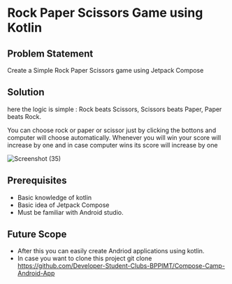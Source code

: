 # Rock Paper Scissors Game using Kotlin

## Problem Statement
Create a Simple Rock Paper Scissors game using Jetpack Compose

## Solution
here the logic is simple : Rock beats Scissors, Scissors beats Paper, Paper beats Rock.

You can choose rock or paper or scissor just by clicking the bottons and computer will choose automatically.
Whenever you will win your score will increase by one and in case computer wins its score will increase by one

![Screenshot (35)](https://user-images.githubusercontent.com/84389562/196002725-be0c5081-4f80-4884-99ab-829a0cc7095e.png)

## Prerequisites
  - Basic knowledge of kotlin
  - Basic idea of Jetpack Compose
  - Must be familiar with Android studio.

## Future Scope
  - After this you can easily create Andriod applications using kotlin.
  - In case you want to clone this project 
          git clone https://github.com/Developer-Student-Clubs-BPPIMT/Compose-Camp-Android-App
